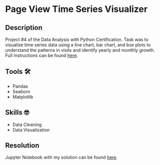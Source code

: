 # Page View Time Series Visualizer

## Description
Project #4 of the Data Analysis with Python Certification. Task was to visualize time series data using a line chart, bar chart, and box plots to understand the patterns in visits and identify yearly and monthly growth. Full instructions can be found [here](https://www.freecodecamp.org/learn/data-analysis-with-python/data-analysis-with-python-projects/page-view-time-series-visualizer).

## Tools :hammer_and_wrench:
- Pandas
- Seaborn
- Matplotlib

## Skills :nerd_face:
- Data Cleaning
- Data Visualization

## Resolution
Jupyter Notebook with my solution can be found [here](time_series_visualizer_krdo.ipynb).
